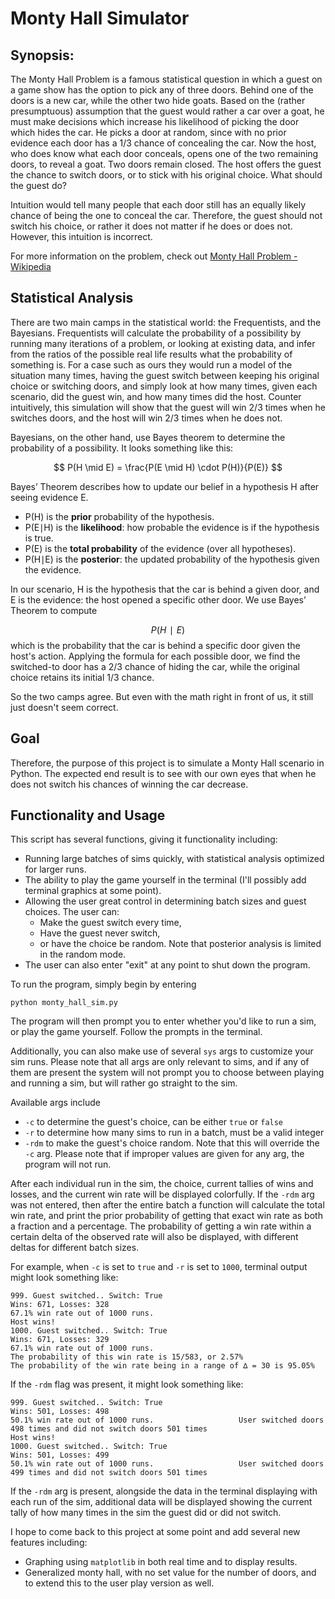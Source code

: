 # Monty Hall Simulator


## Synopsis:

The Monty Hall Problem is a famous statistical question in which a guest on a game show has the option to pick any of three doors. Behind one of the doors is a new car, while the other two hide goats. Based on the (rather presumptuous) assumption that the guest would rather a car over a goat, he must make decisions which increase his likelihood of picking the door which hides the car. He picks a door at random, since with no prior evidence each door has a 1/3 chance of concealing the car. Now the host, who does know what each door conceals, opens one of the two remaining doors, to reveal a goat. Two doors remain closed. The host offers the guest the chance to switch doors, or to stick with his original choice. What should the guest do?

Intuition would tell many people that each door still has an equally likely chance of being the one to conceal the car. Therefore, the guest should not switch his choice, or rather it does not matter if he does or does not. However, this intuition is incorrect. 

For more information on the problem, check out [Monty Hall Problem - Wikipedia](https://en.wikipedia.org/wiki/Monty_Hall_problem)

## Statistical Analysis

There are two main camps in the statistical world: the Frequentists, and the Bayesians. Frequentists will calculate the probability of a possibility by running many iterations of a problem, or looking at existing data, and infer from the ratios of the possible real life results what the probability of something is. For a case such as ours they would run a model of the situation many times, having the guest switch between keeping his original choice or switching doors, and simply look at how many times, given each scenario, did the guest win, and how many times did the host. Counter intuitively, this simulation will show that the guest will win 2/3 times when he switches doors, and the host will win 2/3 times when he does not.

Bayesians, on the other hand, use Bayes theorem to determine the probability of a possibility.
It looks something like this: 

$$
P(H \mid E) = \frac{P(E \mid H) \cdot P(H)}{P(E)}
$$

Bayes’ Theorem describes how to update our belief in a hypothesis H after seeing evidence E.

- P(H) is the **prior** probability of the hypothesis.    
- P(E∣H) is the **likelihood**: how probable the evidence is if the hypothesis is true.    
- P(E) is the **total probability** of the evidence (over all hypotheses).   
- P(H∣E) is the **posterior**: the updated probability of the hypothesis given the evidence.

In our scenario, H is the hypothesis that the car is behind a given door, and E is the evidence: the host opened a specific other door. We use Bayes’ Theorem to compute 

$$
P(H∣E)
$$
which is the probability that the car is behind a specific door given the host's action. Applying the formula for each possible door, we find the switched-to door has a 2/3 chance of hiding the car, while the original choice retains its initial 1/3 chance.

So the two camps agree. But even with the math right in front of us, it still just doesn't seem correct. 

## Goal

Therefore, the purpose of this project is to simulate a Monty Hall scenario in Python. The expected end result is to see with our own eyes that when he does not switch his chances of winning the car decrease. 


## Functionality and Usage

This script has several functions, giving it functionality including:
- Running large batches of sims quickly, with statistical analysis optimized for larger runs.
- The ability to play the game yourself in the terminal (I'll possibly add terminal graphics at some point).
- Allowing the user great control in determining batch sizes and guest choices. The user can:
	- Make the guest switch every time,
	- Have the guest never switch,
	- or have the choice be random. Note that posterior analysis is limited in the random mode.
- The user can also enter "exit" at any point to shut down the program.

To run the program, simply begin by entering 

```
python monty_hall_sim.py
```

The program will then prompt you to enter whether you'd like to run a sim, or play the game yourself. Follow the prompts in the terminal.

Additionally, you can also make use of several `sys` args to customize your sim runs. Please note that all args are only relevant to sims, and if any of them are present the system will not prompt you to choose between playing and running a sim, but will rather go straight to the sim.

Available args include 
- `-c` to determine the guest's choice, can be either `true` or `false`
- `-r` to determine how many sims to run in a batch, must be a valid integer
- `-rdm` to make the guest's choice random. Note that this will override the `-c` arg.
Please note that if improper values are given for any arg, the program will not run.

After each individual run in the sim, the choice, current tallies of wins and losses, and the current win rate will be displayed colorfully. If the `-rdm` arg was not entered, then after the entire batch a function will calculate the total win rate, and print the prior probability of getting that exact win rate as both a fraction and a percentage. The probability of getting a win rate within a certain delta of the observed rate will also be displayed, with different deltas for different batch sizes. 

For example, when `-c` is set to `true` and `-r` is set to `1000`, terminal output might look something like:

```
999. Guest switched.. Switch: True
Wins: 671, Losses: 328
67.1% win rate out of 1000 runs.
Host wins!
1000. Guest switched.. Switch: True
Wins: 671, Losses: 329
67.1% win rate out of 1000 runs.
The probability of this win rate is 15/583, or 2.57%
The probability of the win rate being in a range of ∆ = 30 is 95.05%
```

If the `-rdm` flag was present, it might look something like:

```
999. Guest switched.. Switch: True
Wins: 501, Losses: 498
50.1% win rate out of 1000 runs.                   User switched doors 498 times and did not switch doors 501 times
Host wins!
1000. Guest switched.. Switch: True
Wins: 501, Losses: 499
50.1% win rate out of 1000 runs.                   User switched doors 499 times and did not switch doors 501 times
```

If the `-rdm` arg is present, alongside the data in the terminal displaying with each run of the sim, additional data will be displayed showing the current tally of how many times in the sim the guest did or did not switch.

I hope to come back to this project at some point and add several new features including:
- Graphing using `matplotlib` in both real time and to display results.
- Generalized monty hall, with no set value for the number of doors, and to extend this to the user play version as well.

